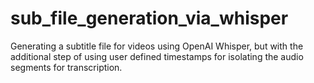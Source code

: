 # sub_file_generation_via_whisper
Generating a subtitle file for videos using OpenAI Whisper, but with the additional step of using user defined timestamps for isolating the audio segments for transcription.
